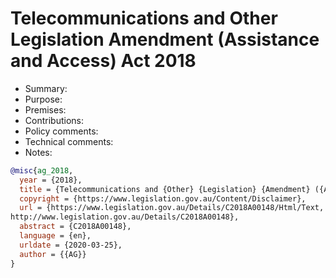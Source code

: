 # Telecommunications and Other Legislation Amendment (Assistance and Access) Act 2018

- Summary:
- Purpose:
- Premises:
- Contributions:
- Policy comments:
- Technical comments:
- Notes:

```bib
@misc{ag_2018,
  year = {2018},
  title = {Telecommunications and {Other} {Legislation} {Amendment} ({Assistance} and {Access}) {Act} 2018},
  copyright = {https://www.legislation.gov.au/Content/Disclaimer},
  url = {https://www.legislation.gov.au/Details/C2018A00148/Html/Text,
http://www.legislation.gov.au/Details/C2018A00148},
  abstract = {C2018A00148},
  language = {en},
  urldate = {2020-03-25},
  author = {{AG}}
}
```
